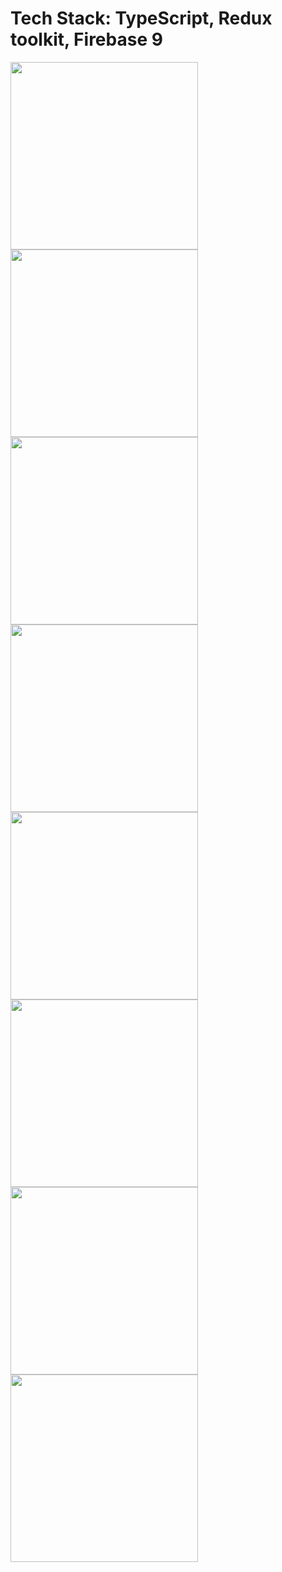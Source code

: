 # Tech Stack: TypeScript, Redux toolkit, Firebase 9
<img src="/assets/app/1.jpg" width="300" /> <img src="/assets/app/2.jpg" width="300" /> <img src="/assets/app/3.jpg" width="300" />
<img src="/assets/app/4.jpg" width="300" /> <img src="/assets/app/5.jpg" width="300" /> <img src="/assets/app/6.jpg" width="300" />
<img src="/assets/app/7.jpg" width="300" /> <img src="/assets/app/8.jpg" width="300" />
